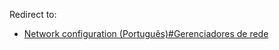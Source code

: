 Redirect to:

*   [Network configuration (Português)#Gerenciadores de rede](/index.php/Network_configuration_(Portugu%C3%AAs)#Gerenciadores_de_rede "Network configuration (Português)")